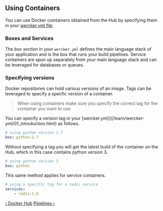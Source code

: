 ## Using Containers

You can use Docker cointainers obtained from the Hub by specifying them
in your [wercker.yml file](/learn/wercker-yml/01_introduction.html).

### Boxes and Services

The *box section* in your `wercker.yml` defines the main language stack
of your application and is the box that runs your build pipelines.
Service containers are spun up separately from your main language stack
and can be leveraged for databases or queues.

### Specifying versions

Docker repositories can hold various versions of an image. Tags can be leveraged to specify a specfic version of a container.

> When using containers make sure you specify the correct tag for the
container you want to use.

You can specify a version tag in your
[wercker.yml]((/learn/wercker-yml/01_introduction.html) as follows.

```yaml
# using python version 2.7
box: python:2.7
```

Without specifying a tag you will get the latest build of the container
on the Hub, which in this case contains python version 3.

```yaml
# using python version 3
box: python
```

This same method applies for service containers.

```yaml
# using a specific tag for a redis service
services:
    - redis:2.8
```

[&lsaquo; Docker Hub](/learn/containers/02_docker-hub.html "nav previous containers")
[Pipelines &rsaquo;](/learn/pipelines/01_introduction.html "nav next pipelines")
